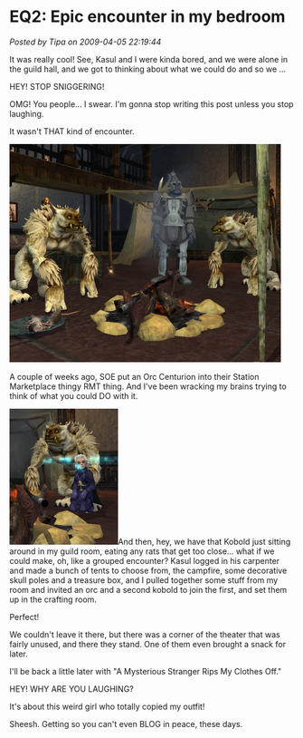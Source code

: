 # EQ2: Epic encounter in my bedroom

*Posted by Tipa on 2009-04-05 22:19:44*

It was really cool! See, Kasul and I were kinda bored, and we were alone in the guild hall, and we got to thinking about what we could do and so we ...

HEY! STOP SNIGGERING!

OMG! You people... I swear. I'm gonna stop writing this post unless you stop laughing.

It wasn't THAT kind of encounter.

![everquest2-2009-04-04-21-58-41-05](../../../uploads/2009/04/everquest2-2009-04-04-21-58-41-05.jpg "everquest2-2009-04-04-21-58-41-05")

A couple of weeks ago, SOE put an Orc Centurion into their Station Marketplace thingy RMT thing. And I've been wracking my brains trying to think of what you could DO with it.

![everquest2-2009-04-04-22-51-43-45](../../../uploads/2009/04/everquest2-2009-04-04-22-51-43-45.jpg "everquest2-2009-04-04-22-51-43-45")And then, hey, we have that Kobold just sitting around in my guild room, eating any rats that get too close... what if we could make, oh, like a grouped encounter? Kasul logged in his carpenter and made a bunch of tents to choose from, the campfire, some decorative skull poles and a treasure box, and I pulled together some stuff from my room and invited an orc and a second kobold to join the first, and set them up in the crafting room.

Perfect!

We couldn't leave it there, but there was a corner of the theater that was fairly unused, and there they stand. One of them even brought a snack for later.

I'll be back a little later with "A Mysterious Stranger Rips My Clothes Off."

HEY! WHY ARE YOU LAUGHING?

It's about this weird girl who totally copied my outfit!

Sheesh. Getting so you can't even BLOG in peace, these days.

